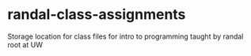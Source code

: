 # randal-class-assignments
Storage location for class files for intro to programming taught by randal root at UW
